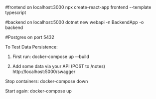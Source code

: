 #frontend on localhost:3000
npx create-react-app frontend --template typescript

#backend on localhost:5000
dotnet new webapi -n BackendApp -o backend

#Postgres on port 5432


To Test Data Persistence:
1. First run:
docker-compose up --build

2. Add some data via your API (POST to /notes)
http://localhost:5000/swagger

Stop containers:
docker-compose down

Start again:
docker-compose up